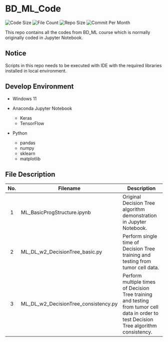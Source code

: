 # BD_ML_Code

![Code Size](https://img.shields.io/github/languages/code-size/belongtothenight/BD_ML_Code) ![File Count](https://img.shields.io/github/directory-file-count/belongtothenight/BD_ML_Code/src) ![Repo Size](https://img.shields.io/github/repo-size/belongtothenight/BD_ML_Code) ![Commit Per Month](https://img.shields.io/github/commit-activity/m/belongtothenight/BD_ML_Code)

This repo contains all the codes from BD_ML course which is normally originally coded in Jupyter Notebook.

## Notice

Scripts in this repo needs to be executed with IDE with the required libraries installed in local environment.

## Develop Environment

- Windows 11

- Anaconda Jupyter Notebook
  - Keras
  - TensorFlow

- Python
  - pandas
  - numpy
  - sklearn
  - matplotlib

## File Description

| No. | Filename                             | Description                                                                                                                             |
| :-: | ------------------------------------ | --------------------------------------------------------------------------------------------------------------------------------------- |
|  1  | ML_BasicProgStructure.ipynb          | Original Decision Tree algorithm demonstration in Jupyter Notebook.                                                                     |
|  2  | ML_DL_w2_DecisionTree_basic.py       | Perform single time of Decision Tree training and testing from tumor cell data.                                                         |
|  3  | ML_DL_w2_DecisionTree_consistency.py | Perform multiple times of Decision Tree training and testing from tumor cell data in order to test Decision Tree algorithm consistency. |
